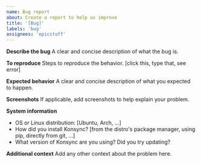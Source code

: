 ```yaml
---
name: Bug report
about: Create a report to help us improve
title: '[Bug]'
labels: 'bug'
assignees: 'epicstuff'
---
```


**Describe the bug**
A clear and concise description of what the bug is.

**To reproduce**
Steps to reproduce the behavior. [click this, type that, see error]

**Expected behavior**
A clear and concise description of what you expected to happen.

**Screenshots**
If applicable, add screenshots to help explain your problem.

**System information**
- OS or Linux distribution: [Ubuntu, Arch, ...]
- How did you install Konsync? [from the distro's package manager, using pip, directly from git, ...]
- What version of Konsync are you using? Did you try updating?

**Additional context**
Add any other context about the problem here.
